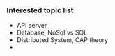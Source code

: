 ### Interested topic list

* API server
* Database, NoSql vs SQL
* DIstributed System, CAP theory
* 
